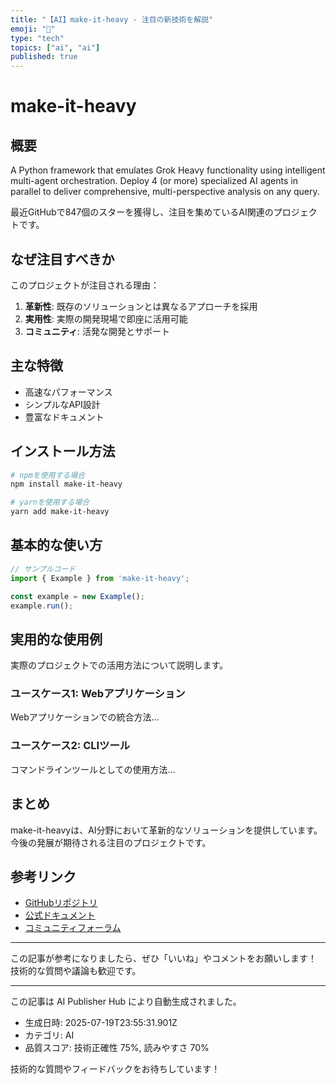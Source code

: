 ```yaml
---
title: "【AI】make-it-heavy - 注目の新技術を解説"
emoji: "🧠"
type: "tech"
topics: ["ai", "ai"]
published: true
---
```


# make-it-heavy

## 概要

A Python framework that emulates Grok Heavy functionality using intelligent multi-agent orchestration. Deploy 4 (or more) specialized AI agents in parallel to deliver comprehensive, multi-perspective analysis on any query.

最近GitHubで847個のスターを獲得し、注目を集めているAI関連のプロジェクトです。

## なぜ注目すべきか

このプロジェクトが注目される理由：

1. **革新性**: 既存のソリューションとは異なるアプローチを採用
2. **実用性**: 実際の開発現場で即座に活用可能
3. **コミュニティ**: 活発な開発とサポート

## 主な特徴

- 高速なパフォーマンス
- シンプルなAPI設計
- 豊富なドキュメント

## インストール方法

```bash
# npmを使用する場合
npm install make-it-heavy

# yarnを使用する場合
yarn add make-it-heavy
```

## 基本的な使い方

```javascript
// サンプルコード
import { Example } from 'make-it-heavy';

const example = new Example();
example.run();
```

## 実用的な使用例

実際のプロジェクトでの活用方法について説明します。

### ユースケース1: Webアプリケーション

Webアプリケーションでの統合方法...

### ユースケース2: CLIツール

コマンドラインツールとしての使用方法...

## まとめ

make-it-heavyは、AI分野において革新的なソリューションを提供しています。
今後の発展が期待される注目のプロジェクトです。

## 参考リンク

- [GitHubリポジトリ](https://github.com/Doriandarko/make-it-heavy)
- [公式ドキュメント](https://github.com/Doriandarko/make-it-heavy#readme)
- [コミュニティフォーラム](https://github.com/Doriandarko/make-it-heavy/discussions)

---

この記事が参考になりましたら、ぜひ「いいね」やコメントをお願いします！
技術的な質問や議論も歓迎です。

---

この記事は AI Publisher Hub により自動生成されました。
- 生成日時: 2025-07-19T23:55:31.901Z
- カテゴリ: AI
- 品質スコア: 技術正確性 75%, 読みやすさ 70%

技術的な質問やフィードバックをお待ちしています！